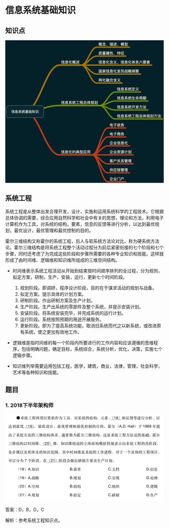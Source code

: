 # 信息系统基础知识

## 知识点
![知识点](./imgs/info-sys.png)

## 系统工程
系统工程是从整体出发合理开发，设计，实施和运用系统科学的工程技术。它根据总体协调的需要，综合应用自然科学和社会中有关的思想，理论和方法，利用电子计算机作为工具，对系统的结构，要素，信息的反馈等进行分析，以达到最优规划，最优设计，最优管理和最优控制的目的。

霍尔三维结构又称霍尔的系统工程，后人与软系统方法论对比，称为硬系统方法论。霍尔三维结构是将系统工程整个活动过程分为前后紧密衔接的七个阶段和七个步骤，同时还考虑了为完成这些阶段和步骤所需要的各种专业知识和技能。这样就形成了由时间维、逻辑维和知识维所组成的三维空间结构。

* 时间维表示系统工程活动从开始到结束按时间顺序排列的全过程，分为规则，拟定方案，研制，生产，安装，运行，更新七个时间阶段。

  1. 规划阶段。即调研，程序设计阶段，目的在于谋求活动的规划与战备。
  2. 拟定方案。提示具体的计划方案。
  3. 研制阶段。作出研制方案及生产计划。
  4. 生产阶段。生产出系统的零部件及整个系统，并提示安装计划。
  5. 安装阶段。将系统安装完毕，并完成系统的运行计划。
  6. 运行阶段。系统按照预期的用途开展服务。
  7. 更新阶段。即为了提高系统功能，取消旧系统而代之以新系统，或改进原有系统，使之更加有效地工作。

* 逻辑维是指时间维的每一个阶段内所要进行的工作内容和应该遵循的思维程序，包括明确问题，确定目标，系统综合，系统分析，优化，决策，实施七个逻辑步骤。
* 知识维列举需要运用包括工程，医学，建筑，商业，法律，管理，社会科学，艺术等各种知识和技能。

## 题目
### 1. 2018下半年架构师

![题目](./imgs/ex-2018-2_18-21.jpg)

答案：D，B，D，C

解析：参考系统工程知识点。